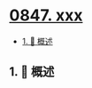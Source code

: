 # [0847. xxx](https://github.com/Tdahuyou/TNotes.leetcode/tree/main/notes/0847.%20xxx)

<!-- region:toc -->

- [1. 📝 概述](#1--概述)

<!-- endregion:toc -->

## 1. 📝 概述
